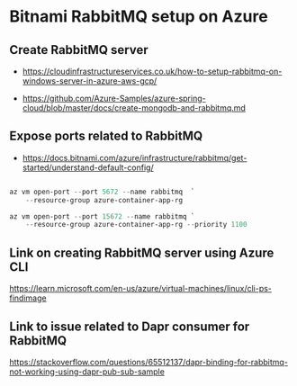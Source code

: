 # Bitnami RabbitMQ setup on Azure

## Create RabbitMQ server

- https://cloudinfrastructureservices.co.uk/how-to-setup-rabbitmq-on-windows-server-in-azure-aws-gcp/

- https://github.com/Azure-Samples/azure-spring-cloud/blob/master/docs/create-mongodb-and-rabbitmq.md

## Expose ports related to RabbitMQ

- https://docs.bitnami.com/azure/infrastructure/rabbitmq/get-started/understand-default-config/

```Powershell

az vm open-port --port 5672 --name rabbitmq  `
    --resource-group azure-container-app-rg

az vm open-port --port 15672 --name rabbitmq `
    --resource-group azure-container-app-rg --priority 1100

```

## Link on creating RabbitMQ server using Azure CLI

https://learn.microsoft.com/en-us/azure/virtual-machines/linux/cli-ps-findimage

## Link to issue related to Dapr consumer for RabbitMQ

https://stackoverflow.com/questions/65512137/dapr-binding-for-rabbitmq-not-working-using-dapr-pub-sub-sample
